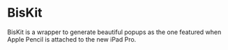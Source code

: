 # BisKit 
BisKit is a wrapper to generate beautiful popups as the one featured when Apple Pencil is attached to the new iPad Pro.
